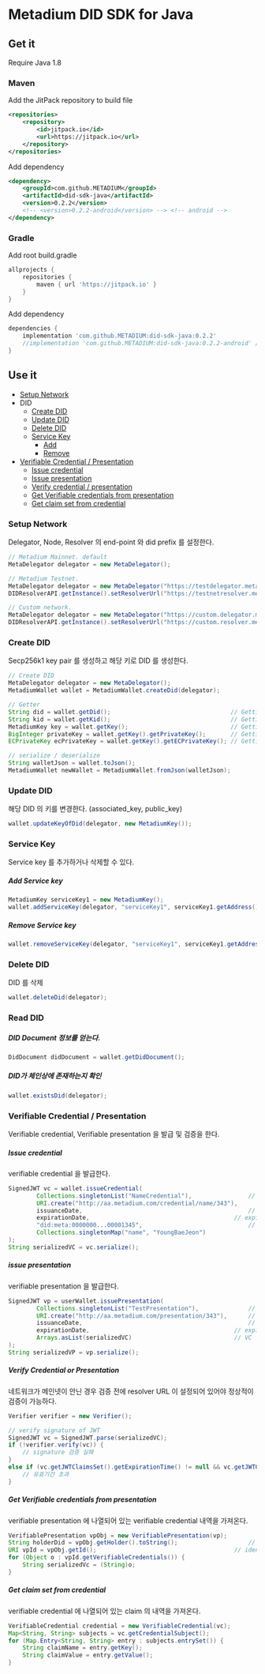 # Metadium DID SDK for Java

## Get it

Require Java 1.8

### Maven
Add the JitPack repository to build file

```xml
<repositories>
    <repository>
        <id>jitpack.io</id>
        <url>https://jitpack.io</url>
    </repository>
</repositories>
```

Add dependency

```xml
<dependency>
    <groupId>com.github.METADIUM</groupId>
    <artifactId>did-sdk-java</artifactId>
    <version>0.2.2</version>
    <!-- <version>0.2.2-android</version> --> <!-- android -->
</dependency>
```
### Gradle
Add root build.gradle

```gradle
allprojects {
    repositories {
        maven { url 'https://jitpack.io' }
    }
}
```
Add dependency

```gradle
dependencies {
    implementation 'com.github.METADIUM:did-sdk-java:0.2.2'
    //implementation 'com.github.METADIUM:did-sdk-java:0.2.2-android' // android
}
```


## Use it

* [Setup Network](#setup-network)
* DID
    * [Create DID](#create-did)
    * [Update DID](#update-did)
    * [Delete DID](#delete-did)
    * [Service Key](#service-key)
        * [Add](#add-service-key)
        * [Remove](#remove-service-key)
* [Verifiable Credential / Presentation](#verifiable-credential-presentation)
    * [Issue credential](#issue-credential)
    * [Issue presentation](#issue-presentation)
    * [Verify credential / presentation](#verify-credential-or-presentation)
    * [Get Verifiable credentials from presentation](#get-verifiable-credentials-from-presentation)
    * [Get claim set from credential](#get-claim-set-from-credential)


### Setup Network

Delegator, Node, Resolver 의 end-point 와 did prefix 를 설정한다.

```java
// Metadium Mainnet. default
MetaDelegator delegator = new MetaDelegator();

// Metadium Testnet. 
MetaDelegator delegator = new MetaDelegator("https://testdelegator.metadium.com", "https://api.metadium.com/dev", "did:meta:testnet");
DIDResolverAPI.getInstance().setResolverUrl("https://testnetresolver.metadium.com/1.0/");

// Custom network.
MetaDelegator delegator = new MetaDelegator("https://custom.delegator.metadium.com", "https://custom.api.metadium.com", "did:meta:custom");
DIDResolverAPI.getInstance().setResolverUrl("https://custom.resolver.metadium.com/1.0/");
```

### Create DID

Secp256k1 key pair 를 생성하고 해당 키로 DID 를 생성한다.

```java
// Create DID
MetaDelegator delegator = new MetaDelegator();
MetadiumWallet wallet = MetadiumWallet.createDid(delegator);

// Getter
String did = wallet.getDid();                                  // Getting did
String kid = wallet.getKid();                                  // Getting key id
MetadiumKey key = wallet.getKey();                             // Getting key
BigInteger privateKey = wallet.getKey().getPrivateKey();       // Getting EC private key. bigint
ECPrivateKey ecPrivateKey = wallet.getKey().getECPrivateKey(); // Getting EC private key. ECPrivateKey

// serialize / deserialize
String walletJson = wallet.toJson();
MetadiumWallet newWallet = MetadiumWallet.fromJson(walletJson);
```

### Update DID

해당 DID 의 키를 변경한다. (associated_key, public_key)

```java
wallet.updateKeyOfDid(delegator, new MetadiumKey());
```

### Service Key

Service key 를 추가하거나 삭제할 수 있다.

##### Add Service key

```java
MetadiumKey serviceKey1 = new MetadiumKey();
wallet.addServiceKey(delegator, "serviceKey1", serviceKey1.getAddress());
```

##### Remove Service key

```java
wallet.removeServiceKey(delegator, "serviceKey1", serviceKey1.getAddress())
```


### Delete DID

DID 를 삭제

```java
wallet.deleteDid(delegator);
```

### Read DID

##### DID Document 정보를 얻는다.

```java
DidDocument didDocument = wallet.getDidDocument();
```

##### DID가 체인상에 존재하는지 확인

```java
wallet.existsDid(delegator);
```

### Verifiable Credential / Presentation

Verifiable credential, Verifiable presentation 을 발급 및 검증을 한다.

##### Issue credential

verifiable credential 을 발급한다.

```java
SignedJWT vc = wallet.issueCredential(
		Collections.singletonList("NameCredential"),				// types
		URI.create("http://aa.metadium.com/credential/name/343"),		// credential identifier
		issuanceDate,												// issuance date. nullable
		expirationDate,											// expiration date. nullable
		"did:meta:0000000...00001345",								// did of holder 
		Collections.singletonMap("name", "YoungBaeJeon")				// claims
);
String serializedVC = vc.serialize();
```

##### issue presentation

verifiable presentation 을 발급한다.

```java
SignedJWT vp = userWallet.issuePresentation(
		Collections.singletonList("TestPresentation"),				// types
		URI.create("http://aa.metadium.com/presentation/343"),		// presentation identifier
		issuanceDate,												// issuance date. nullable
		expirationDate,											// expiration date. nullable
		Arrays.asList(serializedVC)								// VC
);
String serializedVP = vp.serialize();
```

##### Verify Credential or Presentation

네트워크가 메인넷이 안닌 경우 검증 전에 resolver URL 이 설정되어 있어야 정상적이 검증이 가능하다.

```java
Verifier verifier = new Verifier();

// verify signature of JWT
SignedJWT vc = SignedJWT.parse(serializedVC);
if (!verifier.verify(vc)) {
	// signature 검증 실패
}
else if (vc.getJWTClaimsSet().getExpirationTime() != null && vc.getJWTClaimsSet().getExpirationTime().getTime() > new Date().getTime()) {
	// 유효기간 초과
}
```

##### Get Verifiable credentials from presentation

verifiable presentation 에 나열되어 있는 verifiable credential 내역을 가져온다.

```java
VerifiablePresentation vpObj = new VerifiablePresentation(vp);
String holderDid = vpObj.getHolder().toString();					// did of holder
URI vpId = vpObj.getId();										// identifier of presentation
for (Object o : vpId.getVerifiableCredentials()) {
	String serializedVc = (String)o;
}
```

##### Get claim set from credential

verifiable credential 에 나열되어 있는 claim 의 내역을 가져온다.

```java
VerifiableCredential credential = new VerifiableCredential(vc);
Map<String, String> subjects = vc.getCredentialSubject();
for (Map.Entry<String, String> entry : subjects.entrySet()) {
	String claimName = entry.getKey();
	String claimValue = entry.getValue();
}
```




